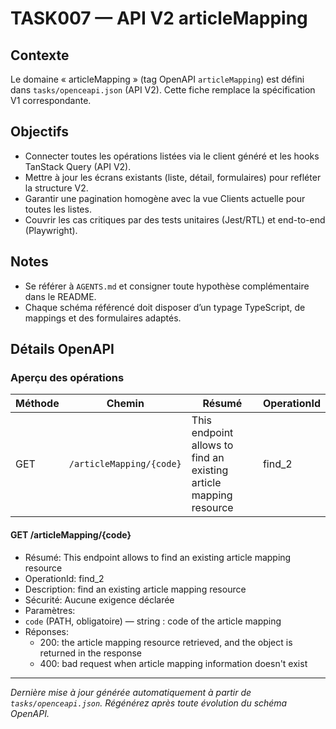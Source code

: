 # TASK007 — API V2 articleMapping

## Contexte
Le domaine « articleMapping » (tag OpenAPI `articleMapping`) est défini dans `tasks/openceapi.json` (API V2). Cette fiche remplace la spécification V1 correspondante.

## Objectifs
- Connecter toutes les opérations listées via le client généré et les hooks TanStack Query (API V2).
- Mettre à jour les écrans existants (liste, détail, formulaires) pour refléter la structure V2.
- Garantir une pagination homogène avec la vue Clients actuelle pour toutes les listes.
- Couvrir les cas critiques par des tests unitaires (Jest/RTL) et end-to-end (Playwright).

## Notes
- Se référer à `AGENTS.md` et consigner toute hypothèse complémentaire dans le README.
- Chaque schéma référencé doit disposer d’un typage TypeScript, de mappings et des formulaires adaptés.

## Détails OpenAPI

### Aperçu des opérations

| Méthode | Chemin | Résumé | OperationId |
| --- | --- | --- | --- |
| GET | `/articleMapping/{code}` | This endpoint allows to find an existing article mapping resource | find_2 |

#### GET /articleMapping/{code}

- Résumé: This endpoint allows to find an existing article mapping resource
- OperationId: find_2
- Description: find an existing article mapping resource
- Sécurité: Aucune exigence déclarée
- Paramètres:
- `code` (PATH, obligatoire) — string : code of the article mapping
- Réponses:
  - 200: the article mapping resource retrieved, and the object is returned in the response
  - 400: bad request when article mapping information doesn't exist

---

_Dernière mise à jour générée automatiquement à partir de `tasks/openceapi.json`. Régénérez après toute évolution du schéma OpenAPI._
